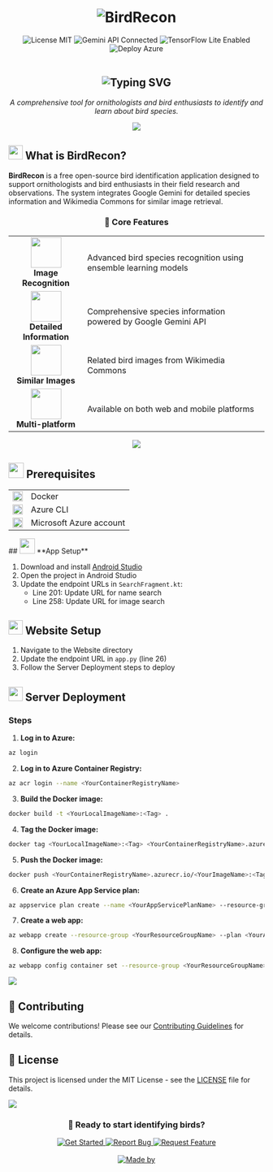 # <div align="center"><img src="https://readme-typing-svg.demolab.com?font=Fira+Code&size=30&duration=3000&pause=1000&color=00C7B7&center=true&vCenter=true&width=435&lines=🦜+BirdRecon;Bird+Species+Recognition" alt="BirdRecon" /></div>

<div align="center">

<img src="https://img.shields.io/badge/License-MIT-green?style=flat&logo=opensourceinitiative&logoColor=white" alt="License MIT" />
<img src="https://img.shields.io/badge/Gemini_API-Connected-4285F4?style=flat&logo=google&logoColor=white" alt="Gemini API Connected" />
<img src="https://img.shields.io/badge/TensorFlow_Lite-Enabled-FF6F00?style=flat&logo=tensorflow&logoColor=white" alt="TensorFlow Lite Enabled" />
<img src="https://img.shields.io/badge/Deploy-Azure-0078D4?style=flat&logo=microsoftazure&logoColor=white" alt="Deploy Azure" />

<br/>
<br/>


<h2>
  <img src="https://readme-typing-svg.demolab.com?font=Fira+Code&size=22&duration=3000&pause=1000&color=00C7B7&center=true&vCenter=true&width=435&lines=Free+Open+Source+Tool;for+Bird+Species+Recognition" alt="Typing SVG" />
</h2>

<p align="center">
  <em>A comprehensive tool for ornithologists and bird enthusiasts to identify and learn about bird species.</em>
</p>

<img src="https://user-images.githubusercontent.com/73097560/115834477-dbab4500-a447-11eb-908a-139a6edaec5c.gif">

</div>

## <img src="https://media2.giphy.com/media/QssGEmpkyEOhBCb7e1/giphy.gif?cid=ecf05e47a0n3gi1bfqntqmob8g9aid1oyj2wr3ds3mg700bl&rid=giphy.gif" width="28"> **What is BirdRecon?**

**BirdRecon** is a free open-source bird identification application designed to support ornithologists and bird enthusiasts in their field research and observations. The system integrates Google Gemini for detailed species information and Wikimedia Commons for similar image retrieval.

<div align="center">

### 🎯 **Core Features**

<table>
<tr>
<td align="center">
  <img src="https://media4.giphy.com/media/v1.Y2lkPTc5MGI3NjExY2ZwcXpueGRhMDk2NDFjdzB3MjNucXYwNHlvZW14ZXd1ZHF5ZnB6OSZlcD12MV9pbnRlcm5hbF9naWZfYnlfaWQmY3Q9Zw/XWTENcavWkhVhobHaa/giphy.gif" width="60px"/><br/><b>Image Recognition</b>
</td>
<td>Advanced bird species recognition using ensemble learning models</td>
</tr>
<tr>
<td align="center">
  <img src="https://media.giphy.com/media/l0HlNaQ6gWfllcjDO/giphy.gif" width="60px"/><br/><b>Detailed Information</b>
</td>
<td>Comprehensive species information powered by Google Gemini API</td>
</tr>
<tr>
<td align="center">
  <img src="https://media.giphy.com/media/3o7TKtnuHOHHUjR38Y/giphy.gif" width="60px"/><br/><b>Similar Images</b>
</td>
<td>Related bird images from Wikimedia Commons</td>
</tr>
<tr>
<td align="center">
  <img src="https://media.giphy.com/media/26tn33aiTi1jkl6H6/giphy.gif" width="60px"/><br/><b>Multi-platform</b>
</td>
<td>Available on both web and mobile platforms</td>
</tr>
</table>

<img src="https://user-images.githubusercontent.com/73097560/115834477-dbab4500-a447-11eb-908a-139a6edaec5c.gif">

</div>

## <img src="https://media.giphy.com/media/iY8CRBdQXODJSCERIr/giphy.gif" width="30"> **Prerequisites**

<table>
<tr>
<td><img src="https://www.docker.com/wp-content/uploads/2022/03/vertical-logo-monochromatic.png" width="20"/></td>
<td>Docker</td>
</tr>
<tr>
<td><img src="https://learn.microsoft.com/en-us/azure/media/index/azure-cli.svg" width="20"/></td>
<td>Azure CLI</td>
</tr>
<tr>
<td><img src="https://azure.microsoft.com/favicon.ico" width="20"/></td>
<td>Microsoft Azure account</td>
</tr>
</table>
## <img src="https://media.giphy.com/media/iY8CRBdQXODJSCERIr/giphy.gif" width="30"> **App Setup**

1. Download and install [Android Studio](https://developer.android.com/studio)
2. Open the project in Android Studio
3. Update the endpoint URLs in `SearchFragment.kt`:
   - Line 201: Update URL for name search
   - Line 258: Update URL for image search

## <img src="https://media.giphy.com/media/dWesBcTLavkZuG35MI/giphy.gif" width="28"> **Website Setup**

1. Navigate to the Website directory
2. Update the endpoint URL in `app.py` (line 26)
3. Follow the Server Deployment steps to deploy
## <img src="https://media.giphy.com/media/dWesBcTLavkZuG35MI/giphy.gif" width="28"> **Server Deployment**

### Steps

1. **Log in to Azure:**
```sh
az login
```

2. **Log in to Azure Container Registry:**
```sh
az acr login --name <YourContainerRegistryName>
```

3. **Build the Docker image:**
```sh
docker build -t <YourLocalImageName>:<Tag> .
```

4. **Tag the Docker image:**
```sh
docker tag <YourLocalImageName>:<Tag> <YourContainerRegistryName>.azurecr.io/<YourImageName>:<Tag>
```

5. **Push the Docker image:**
```sh
docker push <YourContainerRegistryName>.azurecr.io/<YourImageName>:<Tag>
```

6. **Create an Azure App Service plan:**
```sh
az appservice plan create --name <YourAppServicePlanName> --resource-group <YourResourceGroupName> --sku B1 --is-linux
```

7. **Create a web app:**
```sh
az webapp create --resource-group <YourResourceGroupName> --plan <YourAppServicePlanName> --name <YourWebAppName> --deployment-container-image-name <YourContainerRegistryName>.azurecr.io/<YourImageName>:<Tag>
```

8. **Configure the web app:**
```sh
az webapp config container set --resource-group <YourResourceGroupName> --name <YourWebAppName> --docker-custom-image-name <YourContainerRegistryName>.azurecr.io/<YourImageName>:<Tag> --docker-registry-server-url https://<YourContainerRegistryName>.azurecr.io
```


<img src="https://user-images.githubusercontent.com/73097560/115834477-dbab4500-a447-11eb-908a-139a6edaec5c.gif">

## 🤝 **Contributing**

We welcome contributions! Please see our [Contributing Guidelines](CONTRIBUTING.md) for details.

## 📄 **License**

This project is licensed under the MIT License - see the [LICENSE](LICENSE) file for details.

<img src="https://user-images.githubusercontent.com/73097560/115834477-dbab4500-a447-11eb-908a-139a6edaec5c.gif">

<div align="center">

### 🎯 **Ready to start identifying birds?**

<a href="https://birdrecon.azurewebsites.net/">
  <img src="https://img.shields.io/badge/Get_Started-0078D4?style=flat&logo=microsoftazure&logoColor=white&labelColor=black" alt="Get Started"/>
</a>

<a href="https://github.com/phantombeast7/BirdRecon-A-Free-Open-Source-Tool-for-Image-based-Bird-Species-Recognition/issues">
  <img src="https://img.shields.io/badge/Report_Bug-FF0000?style=flat&logo=github&logoColor=white&labelColor=black" alt="Report Bug"/>
</a>

<a href="https://github.com/phantombeast7/BirdRecon-A-Free-Open-Source-Tool-for-Image-based-Bird-Species-Recognition/issues">
  <img src="https://img.shields.io/badge/Request_Feature-4CAF50?style=flat&logo=github&logoColor=white&labelColor=black" alt="Request Feature"/>
</a>

<br/>
<br/>

<a href="https://github.com/phantombeast7">
  <img src="https://readme-typing-svg.demolab.com?font=Fira+Code&size=12&duration=3000&pause=1000&color=00C7B7&center=true&vCenter=true&width=435&lines=Made+with+❤️+by+phantombeast7" alt="Made by" />
</a>

</div>

